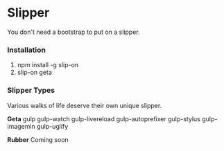 # Slipper
You don't need a bootstrap to put on a slipper.

### Installation

1. npm install -g slip-on
2. slip-on geta

### Slipper Types
Various walks of life deserve their own unique slipper.

**Geta**
gulp
gulp-watch
gulp-livereload
gulp-autoprefixer
gulp-stylus
gulp-imagemin
gulp-uglify

**Rubber** Coming soon
